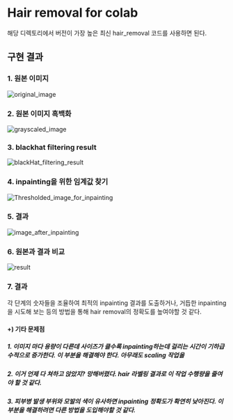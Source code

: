 # Hair removal for colab

해당 디렉토리에서 버전이 가장 높은 최신 hair_removal 코드를 사용하면 된다.

## 구현 결과

### 1. 원본 이미지
![original_image](https://user-images.githubusercontent.com/39727494/87151481-e2206400-c2ee-11ea-8cdf-b5e34ca89d6e.png)

### 2. 원본 이미지 흑백화
![grayscaled_image](https://user-images.githubusercontent.com/39727494/87151479-e187cd80-c2ee-11ea-9b41-cb18b03f458d.png)

### 3. blackhat filtering result
![blackHat_filtering_result](https://user-images.githubusercontent.com/39727494/87151478-e0ef3700-c2ee-11ea-9af1-5928f4109c31.png)

### 4. inpainting을 위한 임계값 찾기
![Thresholded_image_for_inpainting](https://user-images.githubusercontent.com/39727494/87151476-e0ef3700-c2ee-11ea-9967-42fa11530a93.png)

### 5. 결과
![image_after_inpainting](https://user-images.githubusercontent.com/39727494/87151474-e056a080-c2ee-11ea-9e03-da6e263a2ab9.png)

### 6. 원본과 결과 비교
![result](https://user-images.githubusercontent.com/39727494/87151472-df257380-c2ee-11ea-8901-487a5e89dfe2.png)

### 7. 결과
각 단계의 숫자들을 조율하여 최적의 inpainting 결과를 도출하거나, 거듭한 inpainting을 시도해 보는 등의 방법을 통해 hair removal의 정확도를 높여야할 것 같다.

#### +) 기타 문제점
##### 1. 이미지 마다 용량이 다른데 사이즈가 클수록 inpainting하는데 걸리는 시간이 기하급수적으로 증가한다. 이 부분을 해결해야 한다. 아무래도 scaling 작업을 
##### 2. 이거 언제 다 쳐하고 앉았지? 망해버렸다. hair 라벨링 결과로 이 작업 수행량을 줄여야 할 것 같다.
##### 3. 피부병 발생 부위와 모발의 색이 유사하면 inpainting 정확도가 확연히 낮아진다. 이 부분을 해결하려면 다른 방법을 도입해야할 것 같다.

